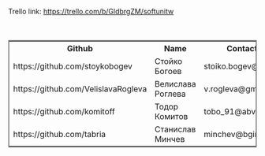 

 Trello link:     https://trello.com/b/GldbrgZM/softunitw
<br>
<br>
<br>
<table style="border-style:solid; border-width:2px;" cellpadding="0" cellspacing="10">
  <tr>
    <th>Github</th>
    <th>Name</th>
    <th>Contacts</th>
  </tr>
  <tr>
    <td>https://github.com/stoykobogev</td>
    <td>Стойко Богоев</td>
    <td>stoiko.bogev@abv.bg</td>
  </tr>
  <tr>
    <td>https://github.com/VelislavaRogleva</td>
    <td>Велислава Роглева</td>
    <td>v.rogleva@gmail.com</td>
  </tr>
  <tr>
    <td>https://github.com/komitoff</td>
    <td>Тодор Комитов</td>
    <td>tobo_91@abv.bg</td>
  </tr>
  <tr>
    <td>https://github.com/tabria</td>
    <td>Станислав Минчев</td>
    <td>minchev@bginfo.net</td>
  </tr>  
</table>
